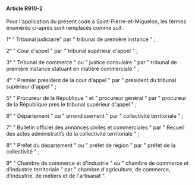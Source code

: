 #### Article R910-2

Pour l'application du présent code à Saint-Pierre-et-Miquelon, les termes énumérés ci-après sont remplacés comme suit :

1° " Tribunal judiciaire" par " tribunal de première instance " ;

2° " Cour d'appel " par " tribunal supérieur d'appel " ;

3° " Tribunal de commerce " ou " justice consulaire " par " tribunal de première instance statuant en matière commerciale " ;

4° " Premier président de la cour d'appel " par " président du tribunal supérieur d'appel " ;

5° " Procureur de la République " et " procureur général " par " procureur de la République près le tribunal supérieur d'appel " ;

6° " Département " ou " arrondissement " par " collectivité territoriale " ;

7° " Bulletin officiel des annonces civiles et commerciales " par " Recueil des actes administratifs de la collectivité territoriale " ;

8° " Préfet du département " ou " préfet de région " par " préfet de la collectivité " ;

9° " Chambre de commerce et d'industrie " ou " chambre de commerce et d'industrie territoriale " par " chambre d'agriculture, de commerce, d'industrie, de métiers et de l'artisanat ".

